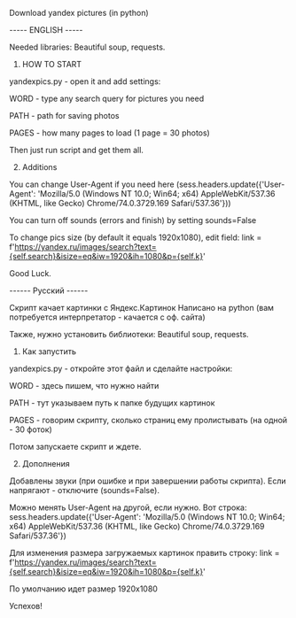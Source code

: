Download yandex pictures (in python)

----- ENGLISH ----- 

Needed libraries: Beautiful soup, requests.

1.	HOW TO START 

yandexpics.py - open it and add settings: 

WORD - type any search query for pictures you need 

PATH - path for saving photos 

PAGES - how many pages to load (1 page = 30 photos)

Then just run script and get them all. 

2. Additions 

You can change User-Agent if you need here (sess.headers.update({'User-Agent': 'Mozilla/5.0 (Windows NT 10.0; Win64; x64) AppleWebKit/537.36 (KHTML, like Gecko) Chrome/74.0.3729.169 Safari/537.36'}))


You can turn off sounds (errors and finish) by setting sounds=False


To change pics size (by default it equals 1920х1080), edit field: link = f'https://yandex.ru/images/search?text={self.search}&isize=eq&iw=1920&ih=1080&p={self.k}' 

Good Luck.

------ Русский ------ 

Скрипт качает картинки с Яндекс.Картинок Написано на python (вам потребуется интерпретатор - качается с оф. сайта) 

Также, нужно установить библиотеки: Beautiful soup, requests.

1.	Как запустить 

yandexpics.py - откройте этот файл и сделайте настройки: 

WORD - здесь пишем, что нужно найти 

PATH - тут указываем путь к папке будущих картинок 

PAGES - говорим скрипту, сколько страниц ему пролистывать (на одной - 30 фоток)


Потом запускаете скрипт и ждете.

2.	Дополнения 

Добавлены звуки (при ошибке и при завершении работы скрипта). Если напрягают - отключите (sounds=False).


Можно менять User-Agent на другой, если нужно. Вот строка: sess.headers.update({'User-Agent': 'Mozilla/5.0 (Windows NT 10.0; Win64; x64) AppleWebKit/537.36 (KHTML, like Gecko) Chrome/74.0.3729.169 Safari/537.36'})


Для изменения размера загружаемых картинок править строку: link = f'https://yandex.ru/images/search?text={self.search}&isize=eq&iw=1920&ih=1080&p={self.k}' 

По умолчанию идет размер 1920х1080

Успехов!

